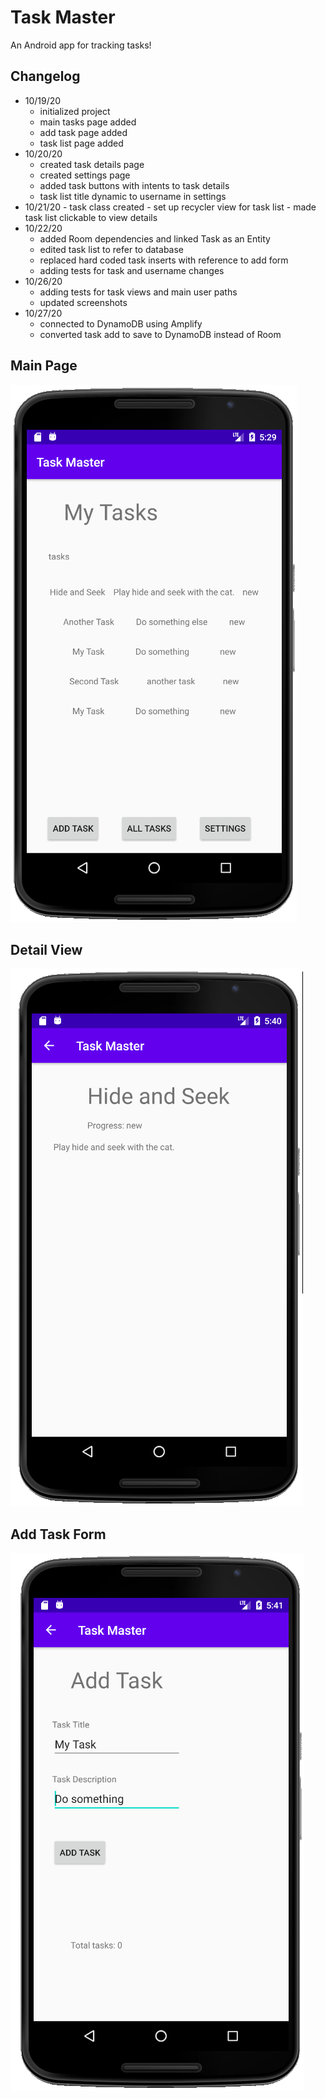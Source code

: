 # Task Master

An Android app for tracking tasks!

## Changelog

  - 10/19/20
    - initialized project
    - main tasks page added
    - add task page added
    - task list page added
  - 10/20/20
    - created task details page
    - created settings page
    - added task buttons with intents to task details
    - task list title dynamic to username in settings
   - 10/21/20
    - task class created
    - set up recycler view for task list
    - made task list clickable to view details
  - 10/22/20
    - added Room dependencies and linked Task as an Entity
    - edited task list to refer to database
    - replaced hard coded task inserts with reference to add form
    - adding tests for task and username changes
  - 10/26/20
    - adding tests for task views and main user paths
    - updated screenshots
  - 10/27/20
    - connected to DynamoDB using Amplify
    - converted task add to save to DynamoDB instead of Room

## Main Page

![Main page](screenshots/main-activity-10-26-20.PNG)

## Detail View

![Task detail page](screenshots/task-details-activity-10-26-20.PNG)

## Add Task Form

![Add task page](screenshots/add-task-activity-10-26-20.PNG)
